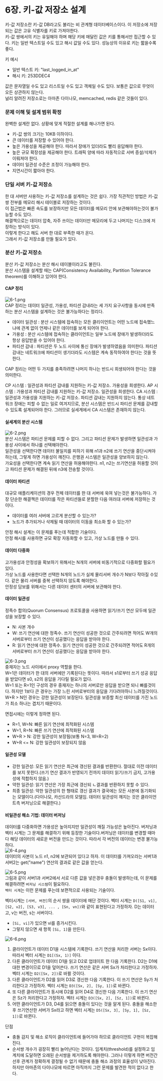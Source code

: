 # 6장. 키-값 저장소 설계
키-값 저장소란 키-값 DB라고도 불리는 비 관계형 데이터베이스이다. 이 저장소에 저장되는 값은 고유 식별자를 키로 가져야한다.  
키-값 쌍에서의 키는 유일해야 하며 해당 키에 매달린 값은 키를 통해서만 접근할 수 있다. 키는 일반 텍스트일 수도 있고 해시 값일 수도 있다. 성능상의 이유로 키는 짧을수록 좋다.

키 예시
- 일반 텍스트 키: "last_logged_in_at"
- 해시 키: 253DDEC4

값은 문자열일 수도 있고 리스트일 수도 있고 객체일 수도 있다. 보통은 값으로 무엇이 오든 상관하지 않는다.  
널리 알려진 저장소로는 아마존 다이나모, memcached, redis 같은 것들이 있다.

### 문제 이해 및 설계 범위 확정
완벽한 설계란 없다. 상황에 맞게 적절한 설계를 해나가면 된다.
- 키-값 쌍의 크기는 10KB 이하이다.
- 큰 데이터를 저장할 수 있어야 한다.
- 높은 가용성을 제공해야 한다. 따라서 장애가 있더라도 빨리 응답해야 한다.
- 높은 규모 확장성을 제공해야 한다. 트래픽 양에 따라 자동적으로 서버 증설/삭제가 이뤄져야 한다.
- 데이터 일관성 수준은 조정이 가능해야 한다.
- 지연시간이 짧아야 한다.

### 단일 서버 키-값 저장소
한 대 서버만 사용하는 키-값 저장소를 설계하는 것은 쉽다. 가장 직관적인 방법은 키-값 쌍 전부를 메모리 해시 테이블로 저장하는 것이다.  
이 접근법은 빠른 속도를 보장하지만 모든 데이터를 메모리 안에 보관해야하는것이 불가능할 수도 있다.  
해결책으로는 데이터 압축, 자주 쓰이는 데이터만 메모리에 두고 나머지는 디스크에 저장하는 방식이 있다.  
이렇게 한다고 해도 서버 한 대로 부족한 때가 온다.    
그래서 키-값 저장소를 만들 필요가 있다.

### 분산 키-값 저장소
분산 키-값 저장소는 분산 해시 테이블이라고도 불린다.  
분산 시스템을 설계할 때는 CAP(Consistency Availability, Partition Tolerance theorem)를 이해하고 있어야 한다.

#### CAP 정리
![6-1.png](img/6-1.png)    
CAP 정리는 데이터 일관성, 가용성, 파티션 감내라는 세 가지 요구사항을 동시에 만족하는 분산 시스템을 설계하는 것은 불가능하다는 정리다.
- 데이터 일관성 : 분산 시스템에 접속하는 모든 클리이언트는 어떤 노드에 접속했느냐에 관계 없이 언제나 같은 데이터를 보게 되어야 한다.
- 가용성 : 분산 시스템에 접속하는 클라이언트는 일부 노드에 장애가 발생하더라도 항상 응답받을 수 있어야 한다.
- 파티션 감내 : 파티션은 두 노드 사이에 통신 장애가 발생하였음을 의미한다. 파티션 감내는 네트워크에 파티션이 생기더라도 시스템은 계속 동작하여야 한다는 것을 뜻한다.

CAP 정리는 어떤 두 가지를 충족하려면 나머지 하나는 반드시 희생되어야 한다는 것을 의미한다.

CP 시스템 : 일관성과 파티션 감내를 지원하는 키-값 저장소. 가용성을 희생한다.
AP 시스템 : 가용성과 파티션 감내를 지원하는 키-값 저장소. 일관성을 희생한다.
CA 시스템 : 일관성과 가용성을 지원하는 키-값 저장소. 파티션 감내는 지원하지 않는다. 통상 네트워크 장애는 피할 수 없는 일로 여겨지므로, 분산 시스템은 반드시 파티션 문제를 감내할 수 있도록 설계되어야
한다. 그러므로 실세계에서 CA 시스템은 존재하지 않는다.

#### 실세계의 분산 시스템
![6-2.png](img/6-2.png)  
분산 시스템은 파티션 문제를 피할 수 없다. 그리고 파티션 문제가 발생하면 일관성과 가용성 사이에서 하나를 선택해야한다.  
일관성을 선택한다면 데이터 불일치를 피하기 위해 n1과 n2에 쓰기 연산을 중단시켜야 하는데, 그렇게 하면 가용성이 깨진다. 은행권 시스템은 일관성을 양보하지 않는다.  
가요성을 선택한다면 계속 읽기 연산을 허용해야한다. n1, n2는 쓰기연산을 허용할 것이고 파티션 문제가 해결된 뒤에 n3에 전송할 것이다.

#### 데이터 파티션
대규모 애플리케이션의 경우 전체 데이터를 한 대 서버에 욱여 넣는것은 불가능하다. 가장 단순한 해결책은 데이터를 작은 파티션들로 분할한 다음 여러대 서버에 저장하는 것이다.
- 데이터를 여러 서버에 고르게 분산할 수 있는가?
- 노드가 추가되거나 삭제될 때 데이터의 이동을 최소화 할 수 있는가?

안정 해시 설계는 이 문제를 푸는데 적합한 기술이다.  
안정 해시를 사용하면 규모 확장 자동화할 수 있고, 가상 노드를 만들 수 있다.

#### 데이터 다중화
고가용성과 안정성을 확보하기 위해서는 N개의 서버에 비동기적으로 다중화할 필요가 있다.  
가상 노드를 사용한다면 선택한 N개의 노드가 실제 물리서버 개수가 N보다 작아질 수있다. 같은 물리 서버를 중복 선택하지 않도록 해야한다.  
안정성 담보를 위해서는 다른 데이터 센터의 서버에 보관해야 한다.

#### 데이터 일관성
정족수 합의(Quorum Consensus) 프로토콜을 사용하면 읽기/쓰기 연산 모두에 일관성을 보장할 수 있다.
- N: 사본 개수
- W: 쓰기 연산에 대한 정족수. 쓰기 연산이 성공한 것으로 간주되려면 적어도 W개의 서버로부터 쓰기 연산이 성공했다는 응답을 받아야 한다.
- R: 읽기 연산에 대한 정족수. 읽기 연산이 성공한 것으로 간주되려면 적어도 R개의 서버로부터 쓰기 연산이 성공했다는 응답을 받아야 한다.

![6-3.png](img/6-3.png)  
중재자는 노드 사이에서 proxy 역할을 한다.  
W=1은 데이터가 한 대의 서버에만 기록된다는 뜻이다. 따라서 s1로부터 쓰기 성공 응답을 받았다면 s0, s2의 응답을 기다릴 필요가 없다.  
W=1 또는 R=1인 구성의 경우 중재자는 하나의 서버로만 응답을 받으면 되니 빠를것이다. 하지만 1보다 큰 경우는 가장 느린 서버로부터의 응답을 기다려야하니 느려질것이다.  
W+R > N인 경우는 강한 일관성이 보장된다. 일관성을 보증할 최신 데이터를 가진 노드가 최소 하나는 겹치기 때문이다.

면접시에는 이렇게 정하면 된다.
- R=1, W=N: 빠른 읽기 연산에 최적화된 시스템
- W=1, R=N: 빠른 쓰기 연산에 최적화된 시스템
- W+R > N: 강한 일관성이 보장됨(보통 N=3, W=R=2)
- W+R <= N: 강한 일관성이 보장되지 않음

#### 일관성 모델
- 강한 일관성: 모든 읽기 연산은 최근에 갱신된 결과를 반환한다. 절대로 이전 데이터를 보지 못한다.(쓰기 연산 결과가 반영되기 전까지 데이터 읽기/쓰기 금지, 고가용성에 적합하지 않음.)
- 약한 일관성: 읽기 연산은 가장 최근에 갱신되 ㄴ결과를 반환하지 못할 수 있다.
- 최종 일관성: 약한 일관성의 한 형태로 갱신 결과가 결국에는 모든 사본에 동기화되는 모델이다.(다이나모, 카산드라의 모델임. 데이터 일관성이 깨지는 것은 클라이언트측 버저닝으로 해결한다.)

#### 비일관성 해소 기법: 데이터 버저닝
데이터를 다중화하면 가용성은 높아지지만 일관성이 깨질 가능성은 높아진다. 버저닝과 벡터 시계는 그 문제를 해결하기 위해 등장한 기술이다.버저닝은 데이터를 변경할 때마다 해당 데이터의 새로운 버전을 만드는 것이다. 따라서 각 버전의 데이터는 변경 불가능하다.  
![6-4.png](img/6-4.png)  
데이터의 사본이 노드 n1, n2에 보관되어 있다고 하자. 이 데이터를 가져오라는 서버1과 서버2는 get("name") 연산의 결과로 같은 값을 얻는다.  

![6-5.png](img/6-5.png)  
그림과 같이 서버1과 서버2에서 서로 다른 값을 넣은경우 충돌이 발생하는데, 이 문제를 해결하려면 `버저닝 시스템`이 필요하다.  
`벡터 시계`는 이런 문제를 푸는데 보편적으로 사용되는 기술이다.  

벡터시계는 `[서버, 버전]`의 순서 쌍을 데이터에 매단 것이다. 벡터 시계는 `D([S1, v1], [S2, v2], [S3, v3], ... , [Sn, vn])`와 같이 표현된다고 가정하자. D는 데이터고, v는 버전, s는 서버이다. 
- `[Si, vi]`가 있으면 vi를 증가시킨다.
- 그렇지 않으면 새 항목 `[Si, 1]`을 만든다.

![6-6.png](img/6-6.png)  
1. 클라이언트가 데이터 D1을 시스템에 기록한다. 쓰기 연산을 처리한 서버는 Sx이다. 따라서 벡터 시계는 `D1[(Sx, 1)]` 이다.
2. 다른 클라이언트가 데이터 D1을 읽고 D2로 업데이트 한 다음 기록한다. D2는 D1에 대한 변경이므로 D1을 덮어쓴다. 쓰기 연산은 같은 서버 Sx가 처리한다고 가정하자. 벡터 시계는 `D2([Sx, 2])`로 바뀔 것이다.
3. 다른 클라이언트가 D2를 읽어 D3로 갱신한 다음 기록한다. 이 쓰기 연산은 Sy가 처리한다고 가정하자. 벡터 시계는 `D3([Sx, 2], [Sy, 1])`로 바뀐다.
4. 또 다른 클라이언트가 동시에 D2를 읽어 D4로 갱신한 다음 기록한다. 이 쓰기 연산은 Sz가 처리한다고 가정하자. 벡터 시계는 `D3([Sx, 2], [Sz, 1])`로 바뀐다.
5. 어떤 클라이언트가 D3, D4를 읽으면 충돌이 있다는 것을 알게 된다. 충돌을 해소한 후 쓰기연산한 서버가 Sx라고 하면 벡터 시계는 `D5([Sx, 3], [Sy, 1], [Sz, 1])`로 바뀐다.

단점
- 충돌 감지 및 해소 로직이 클라이언트에 들어가야 하므로 클라이언트 구현이 복잡해진다.
- 순서쌍 개수가 굉장히 빨리 늘어난다는 것이다. 임계치(threshold)를 설정하고 임계치에 도달하면 오래된 순서쌍을 제거하도록 해야한다. 그러나 이렇게 하면 버전간 선후 관계가 정확하게 결정될 수 없기 때문에 충돌 해소 과정의 효율성이 낮아진다. 하지만 아마존의 다이나모에 따르면 아직까지 그런 문제를 발견한 적이 없다고 한다. 